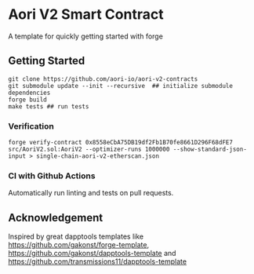 # Aori V2 Smart Contract

A template for quickly getting started with forge

## Getting Started

```
git clone https://github.com/aori-io/aori-v2-contracts
git submodule update --init --recursive  ## initialize submodule dependencies
forge build
make tests ## run tests
```

### Verification

```
forge verify-contract 0x8558eCbA75DB19df2Fb1B70fe8661D296F68dFE7 src/AoriV2.sol:AoriV2 --optimizer-runs 1000000 --show-standard-json-input > single-chain-aori-v2-etherscan.json
```

### CI with Github Actions

Automatically run linting and tests on pull requests.
## Acknowledgement

Inspired by great dapptools templates like https://github.com/gakonst/forge-template, https://github.com/gakonst/dapptools-template and https://github.com/transmissions11/dapptools-template
